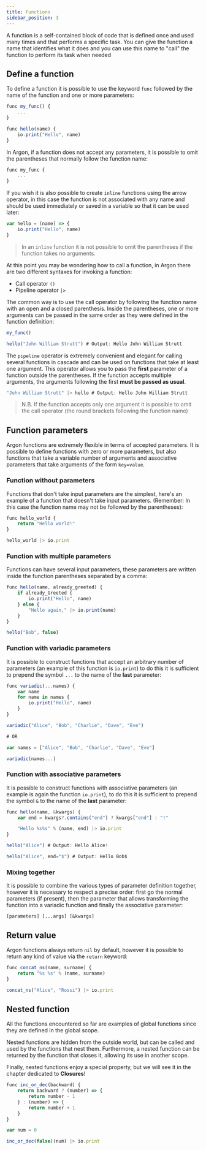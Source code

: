 ```yaml
---
title: Functions
sidebar_position: 3
---
```


A function is a self-contained block of code that is defined once and used many times and that performs a specific task.
You can give the function a name that identifies what it does and you can use this name to "call" the function to perform its task when needed

## Define a function
To define a function it is possible to use the keyword `func` followed by the name of the function and one or more parameters:

```javascript
func my_func() {
    ...
}

func hello(name) {
    io.print("Hello", name)
}
```

In Argon, if a function does not accept any parameters, it is possible to omit the parentheses that normally follow the function name:

```javascript
func my_func {
    ...
}
```

If you wish it is also possible to create `inline` functions using the arrow operator, in this case the function is not associated with any name and should be used immediately or saved in a variable so that it can be used later:

```javascript
var hello = (name) => {
    io.print("Hello", name)
}
```
> In an `inline` function it is not possible to omit the parentheses if the function takes no arguments.

At this point you may be wondering how to call a function, in Argon there are two different syntaxes for invoking a function: 
- Call operator `()`
- Pipeline operator `|>`

The common way is to use the call operator by following the function name with an open and a closed parenthesis. Inside the parentheses, one or more arguments can be passed in the same order as they were defined in the function definition:

```javascript
my_func()

hello("John William Strutt") # Output: Hello John William Strutt
```

The `pipeline` operator is extremely convenient and elegant for calling several functions in cascade and can be used on functions that take at least one argument. This operator allows you to pass the **first** parameter of a function outside the parentheses. If the function accepts multiple arguments, the arguments following the first **must be passed as usual**.

```javascript
"John William Strutt" |> hello # Output: Hello John William Strutt
```
> N.B. If the function accepts only one argument it is possible to omit the call operator (the round brackets following the function name)

## Function parameters
Argon functions are extremely flexible in terms of accepted parameters. It is possible to define functions with zero or more parameters, but also functions that take a variable number of arguments and associative parameters that take arguments of the form `key=value`.

### Function without parameters
Functions that don't take input parameters are the simplest, here's an example of a function that doesn't take input parameters. (Remember: In this case the function name may not be followed by the parentheses):

```javascript
func hello_world {
    return "Hello world!"
}

hello_world |> io.print
```

### Function with multiple parameters
Functions can have several input parameters, these parameters are written inside the function parentheses separated by a comma:

```javascript
func hello(name, already_greeted) {
    if already_Greeted {
        io.print("Hello", name)
    } else {
        "Hello again," |> io.print(name)
    }
}

hello("Bob", false)
```

### Function with variadic parameters
It is possible to construct functions that accept an arbitrary number of parameters (an example of this function is `io.print`) to do this it is sufficient to prepend the symbol `...` to the name of the **last** parameter:

```javascript
func variadic(...names) {
    var name
    for name in names {
        io.print("Hello", name)
    }
}

variadic("Alice", "Bob", "Charlie", "Dave", "Eve")

# OR

var names = ["Alice", "Bob", "Charlie", "Dave", "Eve"]

variadic(names...)
```

### Function with associative parameters
It is possible to construct functions with associative parameters (an example is again the function `io.print`), to do this it is sufficient to prepend the symbol `&` to the name of the **last** parameter:

```javascript
func hello(name, &kwargs) {
    var end = kwargs?.contains("end") ? kwargs["end"] : "!"

    "Hello %s%s" % (name, end) |> io.print
}

hello("Alice") # Output: Hello Alice!

hello("Alice", end="$") # Output: Hello Bob$
```
### Mixing together
It is possible to combine the various types of parameter definition together, however it is necessary to respect a precise order: first go the normal parameters (if present), then the parameter that allows transforming the function into a variadic function and finally the associative parameter:
```
[parameters] [...args] [&kwargs]
```

## Return value
Argon functions always return `nil` by default, however it is possible to return any kind of value via the `return` keyword:

```javascript
func concat_ns(name, surname) {
    return "%s %s" % (name, surname)
}

concat_ns("Alice", "Rossi") |> io.print
```

## Nested function
All the functions encountered so far are examples of global functions since they are defined in the global scope.

Nested functions are hidden from the outside world, but can be called and used by the functions that nest them. Furthermore, a nested function can be returned by the function that closes it, allowing its use in another scope.

Finally, nested functions enjoy a special property, but we will see it in the chapter dedicated to **Closures**!

```javascript
func inc_or_dec(backward) {
    return backward ? (number) => {
        return number - 1
    } : (number) => {
        return number + 1
    }
}

var num = 0

inc_or_dec(false)(num) |> io.print
```
